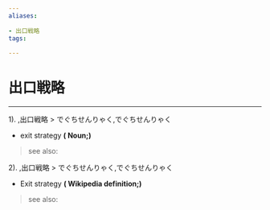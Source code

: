 ```yaml
---
aliases:
    
- 出口戦略
tags:
    
---
```


# 出口戦略
---
1).
,出口戦略 > でぐちせんりゃく,でぐちせんりゃく

- exit strategy
**( Noun;)**
> see also: 
            
2).
,出口戦略 > でぐちせんりゃく,でぐちせんりゃく

- Exit strategy
**( Wikipedia definition;)**
> see also: 
            